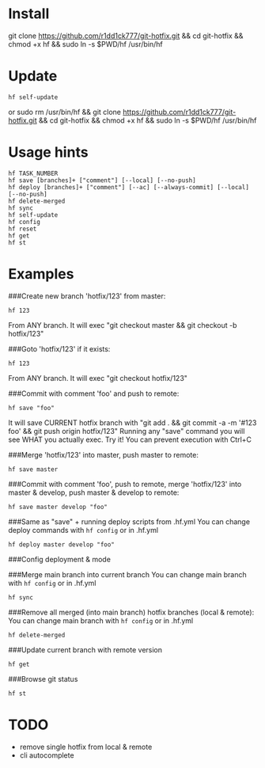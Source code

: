 # Install

git clone https://github.com/r1dd1ck777/git-hotfix.git && cd git-hotfix && chmod +x hf && sudo ln -s $PWD/hf /usr/bin/hf

# Update

```
hf self-update
```
or
sudo rm /usr/bin/hf && git clone https://github.com/r1dd1ck777/git-hotfix.git && cd git-hotfix && chmod +x hf && sudo ln -s $PWD/hf /usr/bin/hf

# Usage hints

```
hf TASK_NUMBER
hf save [branches]+ ["comment"] [--local] [--no-push]
hf deploy [branches]+ ["comment"] [--ac] [--always-commit] [--local] [--no-push]
hf delete-merged
hf sync
hf self-update
hf config
hf reset
hf get
hf st
```

# Examples

###Create new branch 'hotfix/123' from master:

```
hf 123
```
From ANY branch. It will exec "git checkout master && git checkout -b hotfix/123"

###Goto 'hotfix/123' if it exists:

```
hf 123
```
From ANY branch. It will exec "git checkout hotfix/123"

###Commit with comment 'foo' and push to remote:

```
hf save "foo"
```
It will save CURRENT hotfix branch with "git add . && git commit -a -m '#123 foo' && git push origin hotfix/123"
Running any "save" command you will see WHAT you actually exec.
Try it! You can prevent execution with Ctrl+C

###Merge 'hotfix/123' into master, push master to remote:

```
hf save master
```

###Commit with comment 'foo', push to remote, merge 'hotfix/123' into master & develop, push master & develop to remote:

```
hf save master develop "foo"
```

###Same as "save" + running deploy scripts from .hf.yml
You can change deploy commands with `hf config` or in .hf.yml
```
hf deploy master develop "foo"
```

###Config deployment & mode

###Merge main branch into current branch
You can change main branch with `hf config` or in .hf.yml

```
hf sync
```

###Remove all merged (into main branch) hotfix branches (local & remote):
You can change main branch with `hf config` or in .hf.yml
```
hf delete-merged
```

###Update current branch with remote version
```
hf get
```

###Browse git status

```
hf st
```

# TODO

- remove single hotfix from local & remote
- cli autocomplete